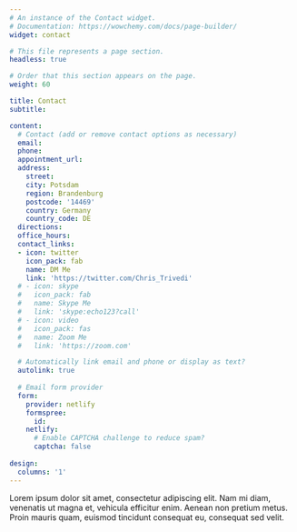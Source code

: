 ```yaml
---
# An instance of the Contact widget.
# Documentation: https://wowchemy.com/docs/page-builder/
widget: contact

# This file represents a page section.
headless: true

# Order that this section appears on the page.
weight: 60

title: Contact
subtitle:

content:
  # Contact (add or remove contact options as necessary)
  email: 
  phone: 
  appointment_url: 
  address:
    street: 
    city: Potsdam
    region: Brandenburg
    postcode: '14469'
    country: Germany
    country_code: DE
  directions: 
  office_hours:
  contact_links:
  - icon: twitter
    icon_pack: fab
    name: DM Me
    link: 'https://twitter.com/Chris_Trivedi'
  # - icon: skype
  #   icon_pack: fab
  #   name: Skype Me
  #   link: 'skype:echo123?call'
  # - icon: video
  #   icon_pack: fas
  #   name: Zoom Me
  #   link: 'https://zoom.com'

  # Automatically link email and phone or display as text?
  autolink: true
  
  # Email form provider
  form:
    provider: netlify
    formspree:
      id:
    netlify:
      # Enable CAPTCHA challenge to reduce spam?
      captcha: false
  
design:
  columns: '1'
---
```


Lorem ipsum dolor sit amet, consectetur adipiscing elit. Nam mi diam, venenatis ut magna et, vehicula efficitur enim. Aenean non pretium metus. Proin mauris quam, euismod tincidunt consequat eu, consequat sed velit.
